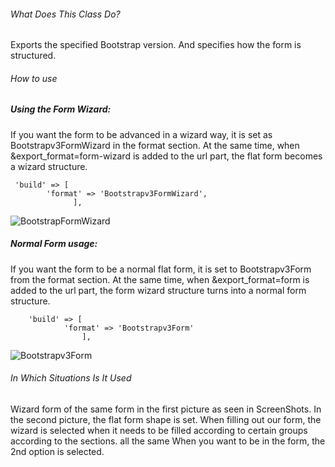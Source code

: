 ###### What Does This Class Do?

Exports the specified Bootstrap version. And specifies how the form is structured.

###### How to use

##### Using the Form Wizard:

If you want the form to be advanced in a wizard way, it is set as Bootstrapv3FormWizard in the format section.
At the same time, when &export_format=form-wizard is added to the url part, the flat form becomes a wizard structure.
```
 'build' => [
        'format' => 'Bootstrapv3FormWizard',
              ],
```
![BootstrapFormWizard](https://s3.eu-central-1.amazonaws.com/static.testbank.az/uploads/files/15-1619427114-ok-image.png)



##### Normal Form usage:
If you want the form to be a normal flat form, it is set to Bootstrapv3Form from the format section.
At the same time, when &export_format=form is added to the url part, the form wizard structure turns into a normal form structure.


```
    'build' => [
            'format' => 'Bootstrapv3Form'
                ],
```

![Bootstrapv3Form](https://s3.eu-central-1.amazonaws.com/static.testbank.az/uploads/files/15-1619427214-ok-image.png)



###### In Which Situations Is It Used
Wizard form of the same form in the first picture as seen in ScreenShots. In the second picture, the flat form shape is set.
When filling out our form, the wizard is selected when it needs to be filled according to certain groups according to the sections. all the same
When you want to be in the form, the 2nd option is selected.





